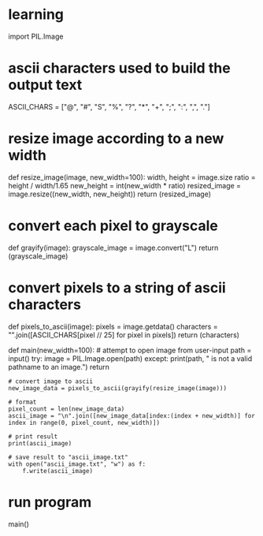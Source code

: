 # learning
import PIL.Image

# ascii characters used to build the output text
ASCII_CHARS = ["@", "#", "S", "%", "?", "*", "+", ";", ":", ",", "."]


# resize image according to a new width
def resize_image(image, new_width=100):
    width, height = image.size
    ratio = height / width/1.65
    new_height = int(new_width * ratio)
    resized_image = image.resize((new_width, new_height))
    return (resized_image)


# convert each pixel to grayscale
def grayify(image):
    grayscale_image = image.convert("L")
    return (grayscale_image)


# convert pixels to a string of ascii characters
def pixels_to_ascii(image):
    pixels = image.getdata()
    characters = "".join([ASCII_CHARS[pixel // 25] for pixel in pixels])
    return (characters)


def main(new_width=100):
    # attempt to open image from user-input
    path = input()
    try:
        image = PIL.Image.open(path)
    except:
        print(path, " is not a valid pathname to an image.")
        return

    # convert image to ascii
    new_image_data = pixels_to_ascii(grayify(resize_image(image)))

    # format
    pixel_count = len(new_image_data)
    ascii_image = "\n".join([new_image_data[index:(index + new_width)] for index in range(0, pixel_count, new_width)])

    # print result
    print(ascii_image)

    # save result to "ascii_image.txt"
    with open("ascii_image.txt", "w") as f:
        f.write(ascii_image)


# run program
main()
